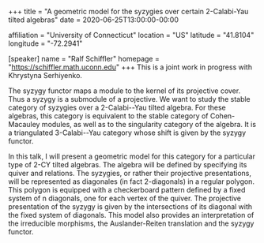 +++
title = "A geometric model for the syzygies over certain 2-Calabi-Yau tilted algebras"
date = 2020-06-25T13:00:00-00:00

affiliation = "University of Connecticut"
location = "US"
latitude = "41.8104"
longitude =  "-72.2941"

[speaker]
  name = "Ralf Schiffler"
  homepage = "https://schiffler.math.uconn.edu"
+++
This is a joint work in progress with Khrystyna Serhiyenko.

The syzygy functor maps a module to the kernel of its projective cover. Thus a syzygy is a submodule of a projective. We want to study the stable category of syzygies over a 2-Calabi--Yau tilted algebra. For these algebras, this category is equivalent to the stable category of Cohen-Macauley modules, as well as to the singularity category of the algebra. It is a triangulated 3-Calabi--Yau category whose shift is given by the syzygy functor.

In this talk, I will present a geometric model for this category for a particular type of 2-CY tilted algebras. The algebra will be defined by specifying its quiver and relations. The syzygies, or rather their projective presentations, will be represented as diagonales (in fact 2-diagonals) in a regular polygon. This polygon is equipped with a checkerboard pattern defined by a fixed system of n diagonals, one for each vertex of the quiver. The projective presentation of the syzygy is given by the intersections of its diagonal with the fixed system of diagonals. This model also provides an interpretation of the irreducible morphisms, the Auslander-Reiten translation and the syzygy functor.
